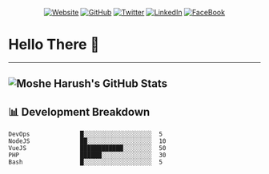 <p align="center">
  <a href="https://www.webstorm.co.il/?utm_source=github&utm_medium=profile&utm_campaign=readme"><img src="https://img.shields.io/website?down_color=lightgrey&down_message=offline&up_color=green&up_message=online&url=https%3A%2F%2Fwww.webstorm.co.il&style=for-the-badge" alt="Website"></a>
	<a href="https://github.com/Mosharush"><img src="https://img.shields.io/github/followers/Mosharush.svg?label=GitHub&logo=github&style=for-the-badge" alt="GitHub"></a>
	<a href="https://twitter.com/MosheHarush"><img src="https://img.shields.io/twitter/follow/MosheHarush?label=Twitter&logo=twitter&style=for-the-badge" alt="Twitter"></a>
	<a href="https://www.linkedin.com/in/moshe-harush"><img src="https://img.shields.io/badge/LinkedIn--_.svg?label=LinkedIn&logo=linkedin&style=for-the-badge" alt="LinkedIn"></a>
	<a href="https://www.facebook.com/mosharush"><img src="https://img.shields.io/badge/facebook--_.svg?label=FaceBook&logo=facebook&style=for-the-badge" alt="FaceBook"></a>
</p>

# Hello There :wave:


---------
![Moshe Harush's GitHub Stats](https://github-readme-stats.vercel.app/api?username=Mosharush&hide=["stars"]&show_icons=true) 
-------
## 📊 **Development Breakdown**

```text
DevOps              █░░░░░░░░░░░░░░░░░░░  5 
NodeJS              ██░░░░░░░░░░░░░░░░░░  10 
VueJS               ████████████░░░░░░░░  50
PHP                 ██████░░░░░░░░░░░░░░  30
Bash                █░░░░░░░░░░░░░░░░░░░  5 
```
